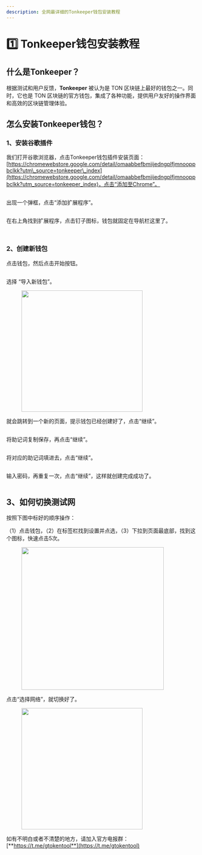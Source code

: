 ```yaml
---
description: 全网最详细的Tonkeeper钱包安装教程
---
```


# 1️⃣ Tonkeeper钱包安装教程

## 什么是Tonkeeper？

根据测试和用户反馈，**Tonkeeper** 被认为是 TON 区块链上最好的钱包之一。同时，它也是 TON 区块链的官方钱包，集成了各种功能，提供用户友好的操作界面和高效的区块链管理体验。

## 怎么安装Tonkeeper钱包？

### 1、安装谷歌插件 <a href="#id-1-an-zhuang-gu-ge-cha-jian" id="id-1-an-zhuang-gu-ge-cha-jian"></a>

我们打开谷歌浏览器，点击Tonkeeper钱包插件安装页面：[https://chromewebstore.google.com/detail/omaabbefbmiijedngplfjmnooppbclkk?utm\_source=tonkeeper\_index](https://chromewebstore.google.com/detail/omaabbefbmiijedngplfjmnooppbclkk?utm_source=tonkeeper_index)，点击“添加至Chrome”。

<figure><img src="../.gitbook/assets/image (285).png" alt=""><figcaption></figcaption></figure>

出现一个弹框，点击“添加扩展程序”。

<figure><img src="../.gitbook/assets/image (287).png" alt=""><figcaption></figcaption></figure>

在右上角找到扩展程序，点击钉子图标，钱包就固定在导航栏这里了。

<figure><img src="../.gitbook/assets/image (289).png" alt=""><figcaption></figcaption></figure>

<figure><img src="../.gitbook/assets/image (290).png" alt=""><figcaption></figcaption></figure>

### 2、创建新钱包

点击钱包，然后点击开始按钮。

<figure><img src="../.gitbook/assets/image (291).png" alt=""><figcaption></figcaption></figure>

选择 “导入新钱包”。

<figure><img src="../.gitbook/assets/image (292).png" alt="" width="319"><figcaption></figcaption></figure>

就会跳转到一个新的页面，提示钱包已经创建好了，点击“继续”。

<figure><img src="../.gitbook/assets/image (294).png" alt=""><figcaption></figcaption></figure>

将助记词复制保存，再点击“继续”。

<figure><img src="../.gitbook/assets/image (295).png" alt=""><figcaption></figcaption></figure>

将对应的助记词填进去，点击“继续”。

<figure><img src="../.gitbook/assets/image (296).png" alt=""><figcaption></figcaption></figure>

输入密码，再重复一次，点击“继续”，这样就创建完成成功了。

<figure><img src="../.gitbook/assets/image (297).png" alt=""><figcaption></figcaption></figure>

## 3、如何切换测试网

按照下图中标好的顺序操作：

（1）点击钱包，（2）在标签栏找到设置并点选，（3）下拉到页面最底部，找到这个图标，快速点击5次。

<figure><img src="../.gitbook/assets/image (298).png" alt="" width="375"><figcaption></figcaption></figure>

点击“选择网络”，就切换好了。

<figure><img src="../.gitbook/assets/image (299).png" alt="" width="319"><figcaption></figcaption></figure>

如有不明白或者不清楚的地方，请加入官方电报群：[**https://t.me/gtokentool**](https://t.me/gtokentool)
